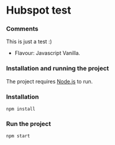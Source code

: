 # Hubspot test

### Comments

This is just a test :)

- Flavour: Javascript Vanilla.

### Installation and running the project

The project requires [Node.js](https://nodejs.org/) to run.

### Installation

```
npm install
```

### Run the project

```
npm start
```
